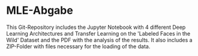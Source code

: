 # MLE-Abgabe
This Git-Repository includes the Jupyter Notebook with 4 different Deep Learning Architectures and Transfer Learning on the 'Labeled Faces in the Wild' Dataset and the PDF with the analysis of the results. It also includes a ZIP-Folder with files necessary for the loading of the data.
